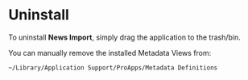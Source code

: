 # Uninstall

To uninstall **News Import**, simply drag the application to the trash/bin.

You can manually remove the installed Metadata Views from:

```
~/Library/Application Support/ProApps/Metadata Definitions
```